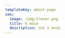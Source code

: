 ```yaml
---
templateKey: about-page
seo:
  image: /img/trener.png
  title: O mnie
  description: coś o mnie
---
```

